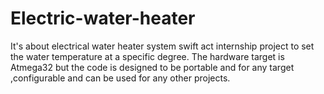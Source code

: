 # Electric-water-heater
It's about electrical water heater system swift act internship project to set the water temperature at a specific degree.  The hardware target is Atmega32 but the code is designed to be portable and for any target ,configurable and can be used for any other projects.   
